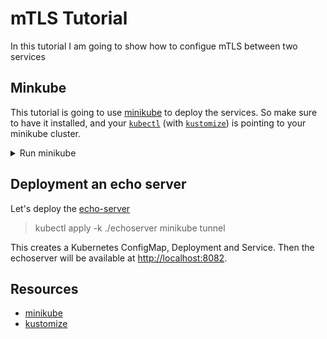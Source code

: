 # mTLS Tutorial

In this tutorial I am going to show how to configue mTLS between two services

## Minkube

This tutorial is going to use [minikube][1] to deploy the services. So make sure to have it installed, and your [`kubectl`][2] (with [`kustomize`][3]) is pointing to your minikube cluster.

<details>
    <summary>Run minikube</summary>

```
> minikube start
> kubectl config get-contexts
> kubectl config set-context minikube
```
</details>


## Deployment an echo server 

Let's deploy the [echo-server](https://hub.docker.com/r/ealen/echo-server)

> kubectl apply -k ./echoserver
> minikube tunnel

This creates a Kubernetes ConfigMap, Deployment and Service. Then the echoserver will be available at [http://localhost:8082](http://localhost:8082).

## Resources

- [minikube][1]
- [kustomize][3]

[1]: https://minikube.sigs.k8s.io/docs/
[2]: https://kubernetes.io/docs/reference/kubectl/
[3]: https://kustomize.io/